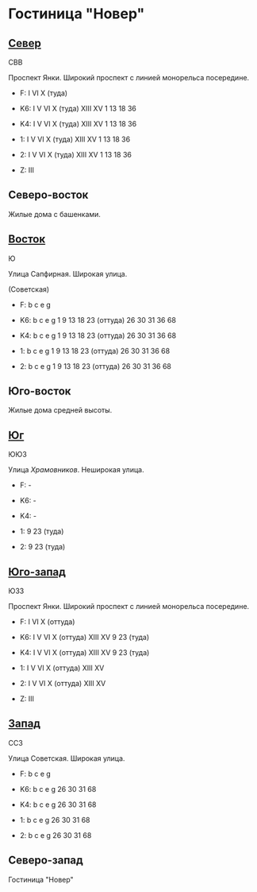# Гостиница "Новер"

## [Север](./10600090.md)

СВВ

Проспект Янки.
Широкий проспект с линией монорельса посередине.

* F:    I   VI  X (туда)

* K6:   I   V   VI  X (туда)    XIII    XV
        1   13  18  36
* K4:   I   V   VI  X (туда)    XIII    XV
        1   13  18  36
* 1:    I   V   VI  X (туда)    XIII    XV
        1   13  18  36
* 2:    I   V   VI  X (туда)    XIII    XV
        1   13  18  36

* Z:    III

## Северо-восток

Жилые дома с башенками.

## [Восток](./10605092.md)

Ю

Улица Сапфирная.
Широкая улица.

(Советская)

* F:    b   c   e   g

* K6:   b   c   e   g
        1   9   13  18  23 (оттуда) 26  30  31  36  68
* K4:   b   c   e   g
        1   9   13  18  23 (оттуда) 26  30  31  36  68
* 1:    b   c   e   g
        1   9   13  18  23 (оттуда) 26  30  31  36  68
* 2:    b   c   e   g
        1   9   13  18  23 (оттуда) 26  30  31  36  68

## Юго-восток

Жилые дома средней высоты.

## [Юг](./590085.md)

ЮЮЗ

Улица *Храмовников*.
Неширокая улица.

* F:    -

* K6:   -
* K4:   -
* 1:    9   23 (туда)
* 2:    9   23 (туда)

## [Юго-запад](./587082.md)

ЮЗЗ

Проспект Янки.
Широкий проспект с линией монорельса посередине.

* F:    I   VI  X (оттуда)

* K6:   I   V   VI  X (оттуда)  XIII    XV
        9   23 (туда)
* K4:   I   V   VI  X (оттуда)  XIII    XV
        9   23 (туда)
* 1:    I   V   VI  X (оттуда)  XIII    XV
* 2:    I   V   VI  X (оттуда)  XIII    XV

* Z:    III

## [Запад](./10590090.md)

ССЗ

Улица Советская.
Широкая улица.

* F:    b   c   e   g

* K6:   b   c   e   g
        26  30  31  68
* K4:   b   c   e   g
        26  30  31  68
* 1:    b   c   e   g
        26  30  31  68
* 2:    b   c   e   g
        26  30  31  68

## Северо-запад

Гостиница "Новер"
